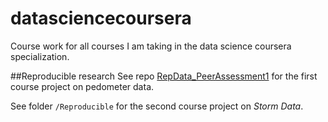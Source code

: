 datasciencecoursera
===================

Course work for all courses I am taking in the data science coursera specialization.

##Reproducible research
See repo [RepData_PeerAssessment1](https://github.com/vpipkt/RepData_PeerAssessment1) for the first course project on pedometer data.

See folder `/Reproducible` for the second course project on *Storm Data*.
